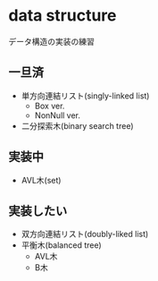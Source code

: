 # data structure
データ構造の実装の練習

## 一旦済
- 単方向連結リスト(singly-linked list)
    - Box ver.
    - NonNull ver.
- 二分探索木(binary search tree)

## 実装中
- AVL木(set)

## 実装したい
- 双方向連結リスト(doubly-liked list)
- 平衡木(balanced tree)
    - AVL木
    - B木
